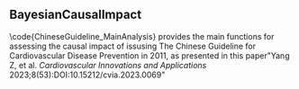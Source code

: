 ## BayesianCausalImpact

\code{ChineseGuideline_MainAnalysis} provides the main functions for assessing the causal impact of issusing The Chinese Guideline for Cardiovascular Disease Prevention in 2011, as presented in this paper"Yang Z, et al. *Cardiovascular Innovations and Applications* 2023;8(53):DOI:10.15212/cvia.2023.0069"
